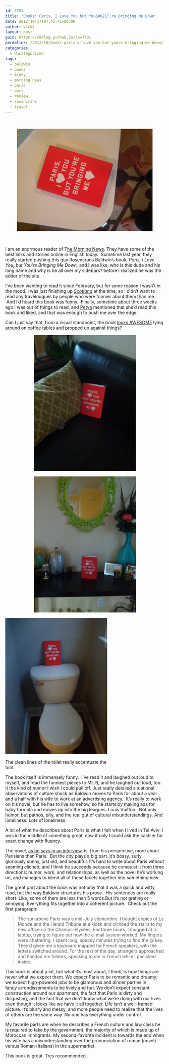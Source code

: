 ```yaml
---
id: 7701
title: 'Books: Paris, I Love You but You&#8217;re Bringing Me Down'
date: 2012-10-17T07:45:41+00:00
author: Vicki
layout: post
guid: https://vkblog.github.io/?p=7701
permalink: /2012/10/books-paris-i-love-you-but-youre-bringing-me-down/
categories:
  - Uncategorized
tags:
  - baldwin
  - books
  - irony
  - morning news
  - paris
  - pars
  - review
  - rosencrans
  - travel
---
```

&nbsp;

<p style="text-align: center;">
  <a href="https://raw.githubusercontent.com/vkblog/vkblog.github.io/master/public/img/2012/10/IMG_20120928_180900.jpg"><img class="aligncenter  wp-image-7702" title="IMG_20120928_180900" src="https://raw.githubusercontent.com/vkblog/vkblog.github.io/master/public/img/2012/10/IMG_20120928_180900-1024x768.jpg" alt="" width="430" height="323" /></a>
</p>

&nbsp;

I am an enormous reader of T<a href="http://www.themorningnews.org/" target="_blank">he Morning News</a>. They have some of the best links and stories online in English today.  Sometime last year, they really started pushing this guy Rosencrans Baldwin&#8217;s book, _Paris, I Love You, but You&#8217;re Bringing Me Down,_ and I was like, who is this dude and his long name and why is he all over my sidebars? before I realized he was the editor of the site.

I&#8217;ve been wanting to read it since February, but for some reason I wasn&#8217;t in the mood. I was just finishing up <a href="http://ebook.vickiboykis.com/" target="_blank"><em>Scotland</em></a> at the time, so I didn&#8217;t want to read any travelougues by people who were funnier about them than me.  And I&#8217;d heard this book was funny.  Finally, sometime about three weeks ago I was out of things to read, and <a href="http://www.themigrantbookclub.com/" target="_blank">Petya</a> mentioned that she&#8217;d read this book and liked, and that was enough to push me over the edge.

<!--more-->

Can I just say that, from a visual standpoint, the book <a href="https://vkblog.github.io/2012/08/judging-a-book-by-its-cover/" target="_blank">looks AWESOME</a> lying around on coffee tables and propped up against things?

<p style="text-align: center;">
  <a href="https://raw.githubusercontent.com/vkblog/vkblog.github.io/master/public/img/2012/10/IMG_20121017_073223.jpg"><img class="aligncenter  wp-image-7703" title="IMG_20121017_073223" src="https://raw.githubusercontent.com/vkblog/vkblog.github.io/master/public/img/2012/10/IMG_20121017_073223-768x1024.jpg" alt="" width="323" height="430" /></a>
</p>

<p style="text-align: center;">
  <a href="https://raw.githubusercontent.com/vkblog/vkblog.github.io/master/public/img/2012/10/IMG_20121017_073237.jpg"><img class="aligncenter  wp-image-7704" title="IMG_20121017_073237" src="https://raw.githubusercontent.com/vkblog/vkblog.github.io/master/public/img/2012/10/IMG_20121017_073237-768x1024.jpg" alt="" width="323" height="430" /></a>
</p>

<div id="attachment_7705" style="width: 333px" class="wp-caption aligncenter">
  <a href="https://raw.githubusercontent.com/vkblog/vkblog.github.io/master/public/img/2012/10/IMG_20121017_073255.jpg"><img class=" wp-image-7705" title="IMG_20121017_073255" src="https://raw.githubusercontent.com/vkblog/vkblog.github.io/master/public/img/2012/10/IMG_20121017_073255-768x1024.jpg" alt="" width="323" height="430" /></a>
  
  <p class="wp-caption-text">
    The clean lines of the toilet really accentuate the font.
  </p>
</div>

The book itself is immensely funny.  I&#8217;ve read it and laughed out loud to myself, and read the funniest pieces to Mr. B, and he laughed out loud, too. It the kind of humor I wish I could pull off. Just really detailed situational observations of culture shock as Baldwin moves to Paris for about a year and a half with his wife to work at an advertising agency.  It&#8217;s really to work on his novel, but he has to live somehow, so he starts by making ads for baby formula and moves up into the big leagues: Louis Vuitton.  Not only humor, but pathos, pity, and the real gut of cultural misunderstandings. And loneliness. Lots of loneliness.

A lot of what he describes about Paris is what I felt when I lived in Tel Aviv: I was in the middle of something great, now if only I could ask the cashier for exact change with fluency.

The novel, <a href="http://parisimperfect.wordpress.com/2012/09/05/paris-i-love-you-but-youre-bringing-me-down/" target="_blank">as he says in an interview</a>, is, from his perspective, more about Parisians than Paris.  But the city plays a big part. It&#8217;s bossy, surly, gloriously sunny, just old, and beautiful. It&#8217;s hard to write about Paris without seeming cliched, and I think he succeeds because he comes at it from three directions: humor, work, and relationships, as well as the novel he&#8217;s working on, and manages to blend all of these facets together into something new.

The great part about the book was not only that it was a quick and witty read, but the way Baldwin structures his prose.  His sentences are really short. Like, some of them are less than 5 words.But it&#8217;s not grating or annoying. Everything fits together into a coherent picture.  Check out the first paragraph:

> The sun above Paris was a mid-July clementine. I bought copies of Le Monde and the Herald Tribune at a kiosk and climbed the stairs to my new office on the Champs-Elysées. For three hours, I mugged at a laptop, trying to figure out how the e-mail system worked. My fingers were chattering. I spent long, spacey minutes trying to find the @ key. They’d given me a keyboard mapped for French speakers, with the letters switched around. For the rest of the day, strangers approached and handed me folders, speaking to me in French while I panicked inside.

This book is about a lot, but what it&#8217;s most about, I think, is how things are never what we expect them. We expect Paris to be romantic and dreamy; we expect high-powered jobs to be glamorous and dinner parties in fancy arrondissements to be lively and fun. We don&#8217;t expect constant construction around our apartment, the fact that Paris is dirty and disgusting, and the fact that we don&#8217;t know what we&#8217;re doing with our lives even though it looks like we have it all together. Life isn&#8217;t a well-framed picture. It&#8217;s blurry and messy, and more people need to realize that the lives of others are the same way. No one has everything under control.

My favorite parts are when he describes a French culture and law class he is required to take by the government, the majority of which is made up of Moroccan immigrants. My second-favorite incident is towards the end when his wife has a misunderstanding over the pronunciation of roman (novel) versus Roman (Italians) in the supermarket.

This book is great. Tres recommended.

&nbsp;